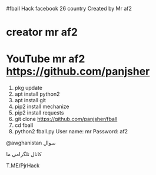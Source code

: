 #fball
Hack facebook 26 country Created by Mr af2
# creator mr af2
# YouTube mr af2 https://github.com/panjsher

1. pkg update
2. apt install python2 
3. apt install git 
4. pip2 install mechanize 
5. pip2 install requests 
6. git clone https://github.com/panjsher/fball 
7. cd fball 
8. python2 fball.py
User name: mr
Password: af2

@awghanistan سوال

کانال تلگرامی ما

T.ME/PjrHack